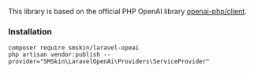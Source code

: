 This library is based on the official PHP OpenAI library [openai-php/client](https://github.com/openai-php/client).

### Installation
```text
composer require smskin/laravel-opeai
php artisan vendor:publish --provider="SMSkin\LaravelOpenAi\Providers\ServiceProvider"
```
